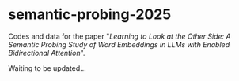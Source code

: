 # semantic-probing-2025
Codes and data for the paper "_Learning to Look at the Other Side: A Semantic Probing Study of Word Embeddings in LLMs with Enabled Bidirectional Attention_".

Waiting to be updated...
